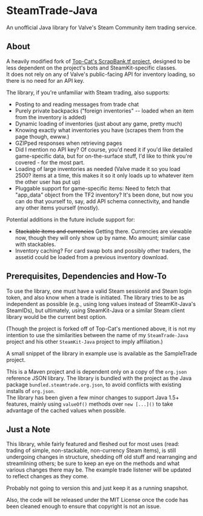 SteamTrade-Java
===============

An unofficial Java library for Valve's Steam Community item trading service.


About
-----

A heavily modified fork of [Top-Cat's ScrapBank.tf project](https://github.com/Top-Cat/ScrapBank.tf/), designed to be less dependent on the project's bots and SteamKit-specific classes.  
It does not rely on any of Valve's public-facing API for inventory loading, so there is no need for an API key.

The library, if you're unfamiliar with Steam trading, also supports:
  * Posting to and reading messages from trade chat
  * Purely private backpacks ("foreign inventories" -- loaded when an item from the inventory is added)
  * Dynamic loading of inventories (just about any game, pretty much)
  * Knowing exactly what inventories you have (scrapes them from the page though, ewww.)
  * GZIPped responses when retrieving pages
  * Did I mention no API key? Of course, you'd need it if you'd like detailed game-specific data, but for on-the-surface stuff, I'd like to think you're covered - for the most part.
  * Loading of large inventories as needed (Valve made it so you load 2500? items at a time, this makes it so it only loads up to whatever item the other user has put up)
  * Pluggable support for game-specific items: Need to fetch that "app_data" object from the TF2 inventory? It's been done, but now you can do that yourself to, say, add API schema connectivity, and handle any other items yourself (mostly).

Potential additions in the future include support for:
  * ~~Stackable items and currencies~~ Getting there.  Currencies are viewable now, though they will only show up by name.  Mo amount; similar case with stackables.
  * Inventory caching?  For card swap bots and possibly other traders, the assetid could be loaded from a previous inventory download.


Prerequisites, Dependencies and How-To
--------------------------------------

To use the library, one must have a valid Steam sessionId and Steam login token, and also know when a trade is initiated. The library tries to be as independent as possible (e.g., using long values instead of SteamKit-Java's SteamIDs), but ultimately, using SteamKit-Java or a similar Steam client library would be the current best option.

(Though the project is forked off of Top-Cat's mentioned above, it is not my intention to use the similarities between the name of my `SteamTrade-Java` project and his other `SteamKit-Java` project to imply affiliation.)

A small snippet of the library in example use is available as the SampleTrade project.

This is a Maven project and is dependent only on a copy of the `org.json` reference JSON library. The library is bundled with the project as the Java package `bundled.steamtrade.org.json`, to avoid conflicts with existing installs of `org.json`.  
The library has been given a few minor changes to support Java 1.5+ features, mainly using `valueOf()` methods over `new [...]()` to take advantage of the cached values when possible.


Just a Note
-----------

This library, while fairly featured and fleshed out for most uses (read: trading of simple, non-stackable, non-currency Steam items), is still undergoing changes in structure, shedding off old stuff and rearranging and streamlining others; be sure to keep an eye on the methods and what various changes there may be.  The example trade listener will be updated to reflect changes as they come.

Probably not going to version this and just keep it as a running snapshot.

Also, the code will be released under the MIT License once the code has been cleaned enough to ensure that copyright is not an issue.
